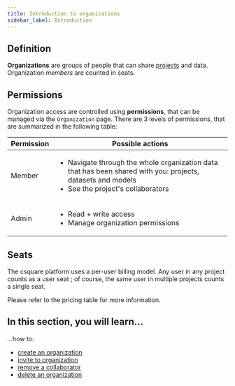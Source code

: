 ```yaml
---
title: Introduction to organizations
sidebar_label: Introduction
---
```


## Definition
**Organizations** are groups of people that can share [projects](../projects/introduction) and data.
Organization *members* are counted in seats.

## Permissions

Organization access are controlled using **permissions**, that can be managed via the `Organization` page. There are 3
levels of permissions, that are summarized in the following table:

| Permission | Possible actions                                                                                                                                                     |
| ---------- | -------------------------------------------------------------------------------------------------------------------------------------------------------------------- |
| Member     | <ul><li>Navigate through the whole organization data that has been shared with you: projects, datasets and models</li> <li>See the project's collaborators</li></ul> |
| Admin      | <ul><li>Read + write access</li><li>Manage organization permissions</li></ul>                                                                                        |

## Seats

The csquare platform uses a per-user billing model.
Any user in any project counts as a user seat ; of course, the same user in multiple projects counts a single seat.

Please refer to the pricing table for more information.

## In this section, you will learn...

...how to:

- [create an organization](create-an-organization)
- [invite to organization](invite-to-organization)
- [remove a collaborator](remove-a-collaborator)
- [delete an organization](delete-an-organization)

